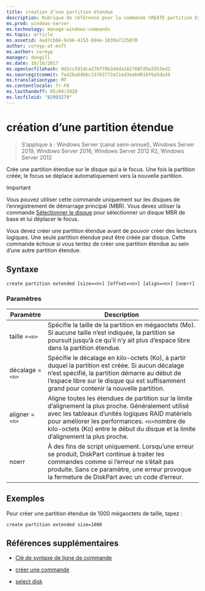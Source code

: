 ```yaml
---
title: création d’une partition étendue
description: Rubrique de référence pour la commande CREATE partition Extended, qui crée une partition étendue sur le disque avec le focus.
ms.prod: windows-server
ms.technology: manage-windows-commands
ms.topic: article
ms.assetid: 4ad7cb66-9c66-4153-b94e-1030a7225070
author: coreyp-at-msft
ms.author: coreyp
manager: dongill
ms.date: 10/16/2017
ms.openlocfilehash: 9d2cc591dca276f70b3ddda1827607d5e2953ed2
ms.sourcegitcommit: fad2ba64bbc13763772e21ed3eabd010f6a5da34
ms.translationtype: MT
ms.contentlocale: fr-FR
ms.lasthandoff: 05/09/2020
ms.locfileid: "82993279"
---
```

# <a name="create-partition-extended"></a>création d’une partition étendue

> S’applique à : Windows Server (canal semi-annuel), Windows Server 2019, Windows Server 2016, Windows Server 2012 R2, Windows Server 2012

Crée une partition étendue sur le disque qui a le focus. Une fois la partition créée, le focus se déplace automatiquement vers la nouvelle partition.

>[!IMPORTANT]
> Vous pouvez utiliser cette commande uniquement sur les disques de l’enregistrement de démarrage principal (MBR). Vous devez utiliser la commande [Sélectionner le disque](select-disk.md) pour sélectionner un disque MBR de base et lui déplacer le focus.
>
> Vous devez créer une partition étendue avant de pouvoir créer des lecteurs logiques. Une seule partition étendue peut être créée par disque. Cette commande échoue si vous tentez de créer une partition étendue au sein d’une autre partition étendue.

## <a name="syntax"></a>Syntaxe

```
create partition extended [size=<n>] [offset=<n>] [align=<n>] [noerr]
```

### <a name="parameters"></a>Paramètres

| Paramètre | Description |
| --------- | ----------- |
| taille =`<n>` | Spécifie la taille de la partition en mégaoctets (Mo). Si aucune taille n’est indiquée, la partition se poursuit jusqu’à ce qu’il n’y ait plus d’espace libre dans la partition étendue. |
| décalage =`<n>` | Spécifie le décalage en kilo-octets (Ko), à partir duquel la partition est créée. Si aucun décalage n’est spécifié, la partition démarre au début de l’espace libre sur le disque qui est suffisamment grand pour contenir la nouvelle partition. |
| aligner =`<n>` | Aligne toutes les étendues de partition sur la limite d’alignement la plus proche. Généralement utilisé avec les tableaux d’unités logiques RAID matériels pour améliorer les performances. `<n>`nombre de kilo-octets (Ko) entre le début du disque et la limite d’alignement la plus proche. |
| noerr | À des fins de script uniquement. Lorsqu’une erreur se produit, DiskPart continue à traiter les commandes comme si l’erreur ne s’était pas produite. Sans ce paramètre, une erreur provoque la fermeture de DiskPart avec un code d’erreur. |

## <a name="examples"></a>Exemples

Pour créer une partition étendue de 1000 mégaoctets de taille, tapez :

```
create partition extended size=1000
```

## <a name="additional-references"></a>Références supplémentaires

- [Clé de syntaxe de ligne de commande](command-line-syntax-key.md)

- [créer une commande](create.md)

- [select disk](select-disk.md)
